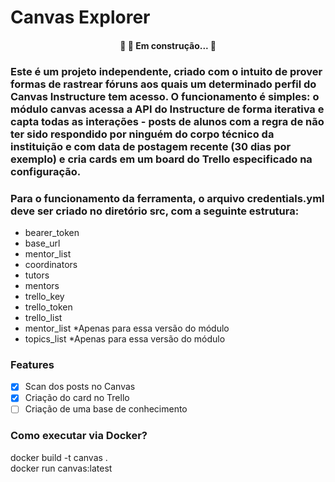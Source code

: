 # Canvas Explorer

<h4 align="center"> 
	🚧  🚀 Em construção...  🚧
</h4>

### Este é um projeto independente, criado com o intuito de prover formas de rastrear fóruns aos quais um determinado perfil do Canvas Instructure tem acesso. O funcionamento é simples: o módulo canvas acessa a API do Instructure de forma iterativa e capta todas as interações - posts de alunos com a regra de não ter sido respondido por ninguém do corpo técnico da instituição e com data de postagem recente (30 dias por exemplo) e cria cards em um board do Trello especificado na configuração.
### Para o funcionamento da ferramenta, o arquivo credentials.yml deve ser criado no diretório src, com a seguinte estrutura:

- bearer_token
- base_url
- mentor_list
- coordinators
- tutors
- mentors
- trello_key
- trello_token
- trello_list
- mentor_list *Apenas para essa versão do módulo
- topics_list *Apenas para essa versão do módulo

### Features

- [x] Scan dos posts no Canvas
- [x] Criação do card no Trello
- [ ] Criação de uma base de conhecimento

### Como executar via Docker?

docker build -t canvas . \
docker run canvas:latest
